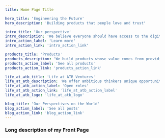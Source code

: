 ```yaml
---
title: Home Page Title

hero_title: 'Engineering the Future'
hero_description: 'Building products that people love and trust'

intro_title: 'Our perspective'
intro_description: 'We believe everyone should have access to the digital tools that shape our lives. Each person we help unlocks more of the world’s potential. We focus on the greatest challenges in technology because solving them makes the biggest impact. The answers require us to deal in data and facts. But we stand apart by inspiring creativity and by believing that partnerships create better work.'
intro_action_label: 'Learn more'
intro_action_link: 'intro_action_link'

products_title: 'Products'
products_description: 'We build products whose value comes from providing equal opportunity for all. By prioritizing trust and inclusivity, we are laying the foundation for a digital world in which everyone can thrive. We believe that creating experiences people love and trust is the only way to deliver sustainable value.'
products_action_label: 'See all products'
products_action_link: 'products_action_link'

life_at_atb_title: 'Life at ATB Ventures'
life_at_atb_description: 'We offer ambitious thinkers unique opportunities to invent, build, and share great digital products and to partner with others creating the future. We commit to people by fostering their creativity, helping them continue learning, and offering them solutions-focused honesty. Together we will make a positive global impact.'
life_at_atb_action_label: 'Open roles'
life_at_atb_action_link: 'life_at_atb_action_label'
life_at_atb_logo: 'life_at_atb_logo'

blog_title: 'Our Perspectives on the World'
blog_action_label: 'See all posts'
blog_action_link: 'blog_action_link'
---
```


### Long description of my Front Page
